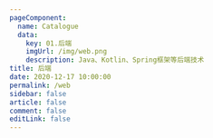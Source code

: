 ```yaml
---
pageComponent: 
  name: Catalogue
  data: 
    key: 01.后端
    imgUrl: /img/web.png
    description: Java、Kotlin、Spring框架等后端技术
title: 后端
date: 2020-12-17 10:00:00
permalink: /web
sidebar: false
article: false
comment: false
editLink: false
---
```


